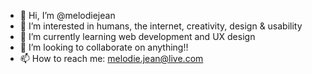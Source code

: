 - 👋 Hi, I’m @melodiejean
- 👀 I’m interested in humans, the internet, creativity, design & usability
- 🌱 I’m currently learning web development and UX design
- 💞️ I’m looking to collaborate on anything!!
- 📫 How to reach me: melodie.jean@live.com

<!---
melodiejean/melodiejean is a ✨ special ✨ repository because its `README.md` (this file) appears on your GitHub profile.
You can click the Preview link to take a look at your changes.
--->
